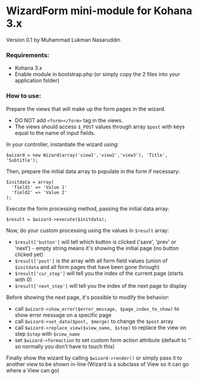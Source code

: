 # WizardForm mini-module for Kohana 3.x
Version 0.1 by Muhammad Lukman Nasaruddin

### Requirements:

- Kohana 3.x
- Enable module in bootstrap.php (or simply copy the 2 files into your application folder)

### How to use:

Prepare the views that will make up the form pages in the wizard.

- DO NOT add `<form></form>` tag in the views.
- The views should access `$_POST` values through array `$post` with keys equal to the name of input fields.

In your controller, instantiate the wizard using:

    $wizard = new Wizard(array('view1','view2','view3'), 'Title', 'Subtitle');

Then, prepare the initial data array to populate in the form if necessary:

    $initdata = array(
      'field1' => 'Value 1'
      'field2' => 'Value 2'
    );

Execute the form processing method, passing the initial data array:

    $result = $wizard->execute($initdata);

Now, do your custom processing using the values in `$result` array:

- `$result['button']` will tell which button is clicked ('save', 'prev' or 'next') - empty string means it's showing the initial page (no button clicked yet)
- `$result['post']` is the array with all form field values (union of `$initdata` and all form pages that have been gone through)
- `$result['cur_step']` will tell you the index of the current page (starts with 0)
- `$result['next_step']` will tell you the index of the next page to display

Before showing the next page, it's possible to modify the behavior:

- call `$wizard->show_error($error_message, $page_index_to_show)` to show error message on a specific page
- call `$wizard->set_data($post, $merge)` to change the `$post` array
- call `$wizard->replace_view($view_name, $step)` to replace the view on step `$step` with `$view_name`
- set `$wizard->formaction` to set custom form action attribute (default to '' so normally you don't have to touch this)

Finally show the wizard by calling `$wizard->render()` or simply pass it to another view to be shown in-line (Wizard is a subclass of View so it can go where a View can go)






